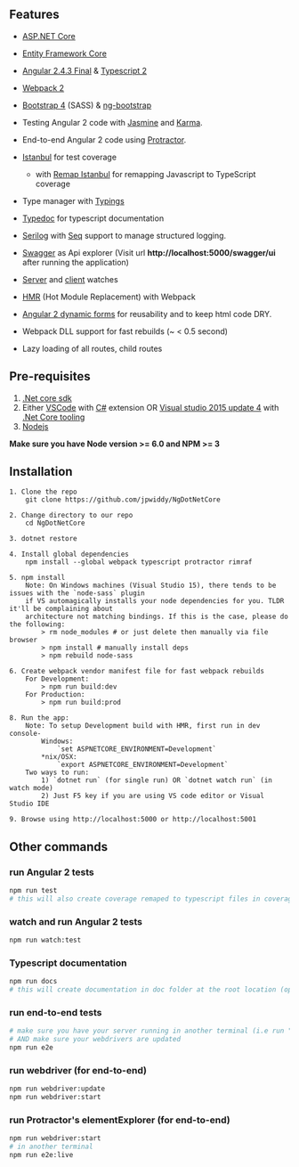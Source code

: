 ## Features

* [ASP.NET Core](http://www.dot.net/)
* [Entity Framework Core](https://docs.efproject.net/en/latest/)
* [Angular 2.4.3 Final](https://angular.io/) & [Typescript 2](http://www.typescriptlang.org/)
* [Webpack 2](https://webpack.github.io/)
* [Bootstrap 4](http://v4-alpha.getbootstrap.com/) (SASS) & [ng-bootstrap](https://ng-bootstrap.github.io/)
* Testing Angular 2 code with [Jasmine](http://jasmine.github.io/) and [Karma](https://karma-runner.github.io/0.13/index.html).
* End-to-end Angular 2 code using [Protractor](http://www.protractortest.org).
* [Istanbul](https://github.com/gotwarlost/istanbul) for test coverage
  * with [Remap Istanbul](https://github.com/SitePen/remap-istanbul) for remapping Javascript to TypeScript coverage
* Type manager with [Typings](https://github.com/typings/typings)
* [Typedoc](http://typedoc.io/) for typescript documentation
* [Serilog](https://serilog.net/) with [Seq](https://getseq.net/) support to manage structured logging.
* [Swagger](http://swagger.io/) as Api explorer (Visit url **http://localhost:5000/swagger/ui** after running the application)
  
* [Server](https://github.com/aspnet/dotnet-watch) and [client](https://webpack.github.io/docs/hot-module-replacement.html) watches
* [HMR](https://webpack.github.io/docs/hot-module-replacement.html) (Hot Module Replacement) with Webpack
* [Angular 2 dynamic forms](https://angular.io/docs/ts/latest/cookbook/dynamic-form.html) for reusability and to keep html code DRY.
* Webpack DLL support for fast rebuilds (~ < 0.5 second)
* Lazy loading of all routes, child routes
 
## Pre-requisites

1. [.Net core sdk](https://www.microsoft.com/net/core#windows)
2. Either [VSCode](https://code.visualstudio.com/) with [C#](https://marketplace.visualstudio.com/items?itemName=ms-vscode.csharp) extension OR [Visual studio 2015 update 4](https://www.visualstudio.com/) with [.Net Core tooling](https://www.microsoft.com/net/core#windows)
3. [Nodejs](https://nodejs.org/en/)

**Make sure you have Node version >= 6.0 and NPM >= 3**

## Installation
```
1. Clone the repo
    git clone https://github.com/jpwiddy/NgDotNetCore

2. Change directory to our repo
    cd NgDotNetCore

3. dotnet restore

4. Install global dependencies
    npm install --global webpack typescript protractor rimraf 

5. npm install
    Note: On Windows machines (Visual Studio 15), there tends to be issues with the `node-sass` plugin
    if VS automagically installs your node dependencies for you. TLDR it'll be complaining about
    architecture not matching bindings. If this is the case, please do the following:
        > rm node_modules # or just delete then manually via file browser
        > npm install # manually install deps
        > npm rebuild node-sass

6. Create webpack vendor manifest file for fast webpack rebuilds
    For Development: 
        > npm run build:dev
    For Production: 
        > npm run build:prod 

8. Run the app:
    Note: To setup Development build with HMR, first run in dev console- 
        Windows:
            `set ASPNETCORE_ENVIRONMENT=Development`
        *nix/OSX:
            `export ASPNETCORE_ENVIRONMENT=Development`
    Two ways to run:
        1) `dotnet run` (for single run) OR `dotnet watch run` (in watch mode)
        2) Just F5 key if you are using VS code editor or Visual Studio IDE

9. Browse using http://localhost:5000 or http://localhost:5001 
```

## Other commands

### run Angular 2 tests
```bash
npm run test
# this will also create coverage remaped to typescript files in coverage folder after test run completes
```
### watch and run Angular 2 tests
```bash
npm run watch:test
```
### Typescript documentation
```bash
npm run docs
# this will create documentation in doc folder at the root location (open index.html file) 
```
### run end-to-end tests
```bash
# make sure you have your server running in another terminal (i.e run "dotnet run" command)
# AND make sure your webdrivers are updated
npm run e2e
```

### run webdriver (for end-to-end)
```bash
npm run webdriver:update
npm run webdriver:start
```

### run Protractor's elementExplorer (for end-to-end)
```bash
npm run webdriver:start
# in another terminal
npm run e2e:live
```

